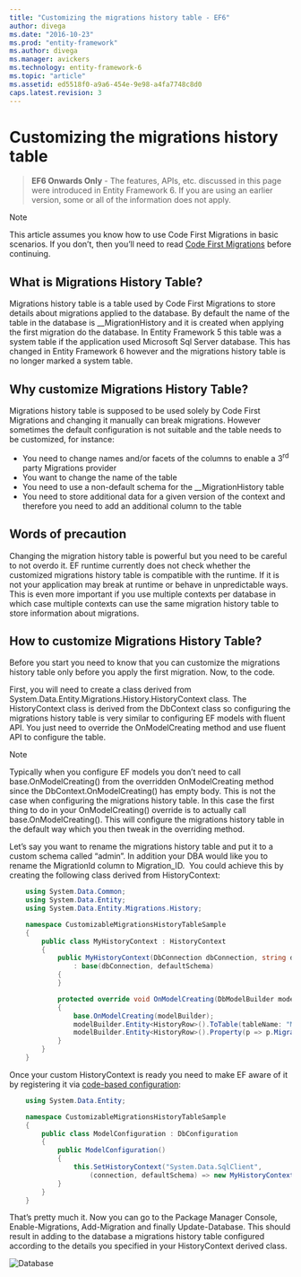 ```yaml
---
title: "Customizing the migrations history table - EF6"
author: divega
ms.date: "2016-10-23"
ms.prod: "entity-framework"
ms.author: divega
ms.manager: avickers
ms.technology: entity-framework-6
ms.topic: "article"
ms.assetid: ed5518f0-a9a6-454e-9e98-a4fa7748c8d0
caps.latest.revision: 3
---
```

# Customizing the migrations history table
> **EF6 Onwards Only** - The features, APIs, etc. discussed in this page were introduced in Entity Framework 6. If you are using an earlier version, some or all of the information does not apply.

> [!NOTE]
> This article assumes you know how to use Code First Migrations in basic scenarios. If you don’t, then you’ll need to read [Code First Migrations](~/ef6/managing-schemas/code-first-migrations.md) before continuing.

## What is Migrations History Table?

Migrations history table is a table used by Code First Migrations to store details about migrations applied to the database. By default the name of the table in the database is \_\_MigrationHistory and it is created when applying the first migration do the database. In Entity Framework 5 this table was a system table if the application used Microsoft Sql Server database. This has changed in Entity Framework 6 however and the migrations history table is no longer marked a system table.

## Why customize Migrations History Table?

Migrations history table is supposed to be used solely by Code First Migrations and changing it manually can break migrations. However sometimes the default configuration is not suitable and the table needs to be customized, for instance:

-   You need to change names and/or facets of the columns to enable a 3<sup>rd</sup> party Migrations provider
-   You want to change the name of the table
-   You need to use a non-default schema for the \_\_MigrationHistory table
-   You need to store additional data for a given version of the context and therefore you need to add an additional column to the table

## Words of precaution

Changing the migration history table is powerful but you need to be careful to not overdo it. EF runtime currently does not check whether the customized migrations history table is compatible with the runtime. If it is not your application may break at runtime or behave in unpredictable ways. This is even more important if you use multiple contexts per database in which case multiple contexts can use the same migration history table to store information about migrations.

## How to customize Migrations History Table?

Before you start you need to know that you can customize the migrations history table only before you apply the first migration. Now, to the code.

First, you will need to create a class derived from System.Data.Entity.Migrations.History.HistoryContext class. The HistoryContext class is derived from the DbContext class so configuring the migrations history table is very similar to configuring EF models with fluent API. You just need to override the OnModelCreating method and use fluent API to configure the table.

>[!NOTE]
> Typically when you configure EF models you don’t need to call base.OnModelCreating() from the overridden OnModelCreating method since the DbContext.OnModelCreating() has empty body. This is not the case when configuring the migrations history table. In this case the first thing to do in your OnModelCreating() override is to actually call base.OnModelCreating(). This will configure the migrations history table in the default way which you then tweak in the overriding method.

Let’s say you want to rename the migrations history table and put it to a custom schema called “admin”. In addition your DBA would like you to rename the MigrationId column to Migration\_ID.  You could achieve this by creating the following class derived from HistoryContext:

``` csharp
    using System.Data.Common;
    using System.Data.Entity;
    using System.Data.Entity.Migrations.History;

    namespace CustomizableMigrationsHistoryTableSample
    {
        public class MyHistoryContext : HistoryContext
        {
            public MyHistoryContext(DbConnection dbConnection, string defaultSchema)
                : base(dbConnection, defaultSchema)
            {
            }

            protected override void OnModelCreating(DbModelBuilder modelBuilder)
            {
                base.OnModelCreating(modelBuilder);
                modelBuilder.Entity<HistoryRow>().ToTable(tableName: "MigrationHistory", schemaName: "admin");
                modelBuilder.Entity<HistoryRow>().Property(p => p.MigrationId).HasColumnName("Migration_ID");
            }
        }
    }
```

Once your custom HistoryContext is ready you need to make EF aware of it by registering it via [code-based configuration](http://msdn.com/data/jj680699):

``` csharp
    using System.Data.Entity;

    namespace CustomizableMigrationsHistoryTableSample
    {
        public class ModelConfiguration : DbConfiguration
        {
            public ModelConfiguration()
            {
                this.SetHistoryContext("System.Data.SqlClient",
                    (connection, defaultSchema) => new MyHistoryContext(connection, defaultSchema));
            }
        }
    }
```

That’s pretty much it. Now you can go to the Package Manager Console, Enable-Migrations, Add-Migration and finally Update-Database. This should result in adding to the database a migrations history table configured according to the details you specified in your HistoryContext derived class.

![Database](../ef6/media/database.png)
